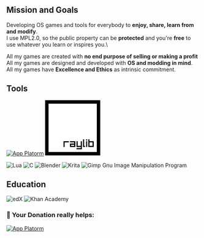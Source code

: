 ## Mission and Goals
Developing OS games and tools for everybody to **enjoy, share, learn from and modify**.\
I use MPL2.0, so the public property can be **protected** and you're **free** to use whatever you learn or inspires you.\

All my games are created with **no end purpose of selling or making a profit**\
All my games are designed and developed with **OS and modding in mind**.\
All my games have **Excellence and Ethics** as intrinsic commitment.

## Tools
[![App Platorm](https://raw.githubusercontent.com/love2d/love/60278b0532036d404c0b7b011c7b63ab58a5ddaf/platform/unix/love.svg)](https://www.love2d.org/)
[![App Platorm](https://github.com/raysan5/raylib/blob/master/logo/raylib_144x144.png?raw=true)](https://www.raylib.com/)

![Lua](https://img.shields.io/badge/lua-%232C2D72.svg?style=for-the-badge&logo=lua&logoColor=white)
![C](https://img.shields.io/badge/c-%2300599C.svg?style=for-the-badge&logo=c&logoColor=white)
![Blender](https://img.shields.io/badge/blender-%23F5792A.svg?style=for-the-badge&logo=blender&logoColor=white)
![Krita](https://img.shields.io/badge/Krita-203759?style=for-the-badge&logo=krita&logoColor=EEF37B)
![Gimp Gnu Image Manipulation Program](https://img.shields.io/badge/Gimp-657D8B?style=for-the-badge&logo=gimp&logoColor=FFFFFF)

## Education
![edX](https://img.shields.io/badge/edX-%2302262B.svg?style=for-the-badge&logo=edX&logoColor=white)
![Khan Academy](https://img.shields.io/badge/KhanAcademy-%2314BF96.svg?style=for-the-badge&logo=KhanAcademy&logoColor=white)

### :bear: Your Donation really helps:
[![App Platorm](https://img.shields.io/badge/Ko--fi-F16061?style=for-the-badge&logo=ko-fi&logoColor=white)](https://ko-fi.com/grislic)
